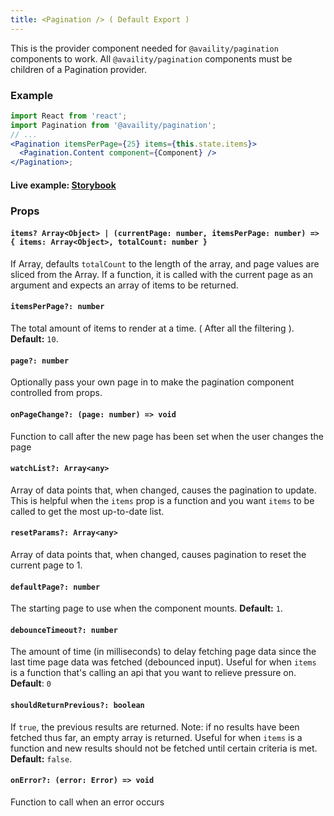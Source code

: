 ```yaml
---
title: <Pagination /> ( Default Export )
---
```


This is the provider component needed for `@availity/pagination` components to work. All `@availity/pagination` components must be children of a Pagination provider.

### Example

```jsx
import React from 'react';
import Pagination from '@availity/pagination';
// ...
<Pagination itemsPerPage={25} items={this.state.items}>
  <Pagination.Content component={Component} />
</Pagination>;
```

#### Live example: <a href="https://availity.github.io/availity-react/storybook/?path=/story/components-pagination--default"> Storybook</a>

### Props

#### `items? Array<Object> | (currentPage: number, itemsPerPage: number) => { items: Array<Object>, totalCount: number }`

If Array, defaults `totalCount` to the length of the array, and page values are sliced from the Array. If a function, it is called with the current page as an argument and expects an array of items to be returned.

#### `itemsPerPage?: number`

The total amount of items to render at a time. ( After all the filtering ). **Default:** `10`.

#### `page?: number`

Optionally pass your own page in to make the pagination component controlled from props.

#### `onPageChange?: (page: number) => void`

Function to call after the new page has been set when the user changes the page

#### `watchList?: Array<any>`

Array of data points that, when changed, causes the pagination to update. This is helpful when the `items` prop is a function and you want `items` to be called to get the most up-to-date list.

#### `resetParams?: Array<any>`

Array of data points that, when changed, causes pagination to reset the current page to 1.

#### `defaultPage?: number`

The starting page to use when the component mounts. **Default:** `1`.

#### `debounceTimeout?: number`

The amount of time (in milliseconds) to delay fetching page data since the last time page data was fetched (debounced input). Useful for when `items` is a function that's calling an api that you want to relieve pressure on. **Default**: `0`

#### `shouldReturnPrevious?: boolean`

If `true`, the previous results are returned. Note: if no results have been fetched thus far, an empty array is returned. Useful for when `items` is a function and new results should not be fetched until certain criteria is met. **Default:** `false`.

#### `onError?: (error: Error) => void`

Function to call when an error occurs
